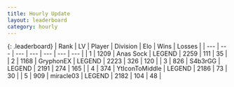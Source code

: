 ```yaml
---
title: Hourly Update
layout: leaderboard
category: hourly
---
```


{: .leaderboard}
| Rank | LV | Player | Division | Elo | Wins | Losses |
| --- | --- | --- | --- | --- | --- | --- |
| <span data-change="0">1</span> | 1209 | <span title="ID: 203132">Anas Sock</span> | LEGEND | <span data-change="0">2259</span> | <span data-change="0">111</span> | <span data-change="0">35</span> |
| <span data-change="0">2</span> | 1168 | <span title="ID: 315148">GryphonEX</span> | LEGEND | <span data-change="15">2223</span> | <span data-change="5">326</span> | <span data-change="0">120</span> |
| <span data-change="0">3</span> | 826 | <span title="ID: 166888">S4b3rGG</span> | LEGEND | <span data-change="0">2191</span> | <span data-change="0">274</span> | <span data-change="0">165</span> |
| <span data-change="0">4</span> | 374 | <span title="ID: 108623">YtIconToMiddle</span> | LEGEND | <span data-change="0">2186</span> | <span data-change="0">73</span> | <span data-change="0">30</span> |
| <span data-change="0">5</span> | 909 | <span title="ID: 416373">miracle03</span> | LEGEND | <span data-change="0">2182</span> | <span data-change="0">104</span> | <span data-change="0">48</span> |